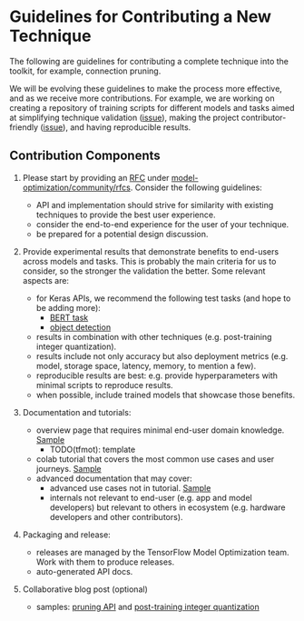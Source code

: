 # Guidelines for Contributing a New Technique

The following are guidelines for contributing a complete technique into the
toolkit, for example, connection pruning.

We will be evolving these guidelines to make the process more effective, and
as we receive more contributions. For example, we are working on creating a
repository of training scripts for
different models and tasks aimed at simplifying technique validation
([issue](https://github.com/tensorflow/model-optimization/issues/133)),
making the project contributor-friendly
([issue](https://github.com/tensorflow/model-optimization/issues/131)), and
having reproducible results.


## Contribution Components

1. Please start by providing an [RFC](https://github.com/tensorflow/community/blob/master/governance/TF-RFCs.md) under [model-optimization/community/rfcs](https://github.com/tensorflow/model-optimization/blob/master/community/rfcs).
   Consider the following guidelines:
   * API and implementation should strive for similarity with existing
     techniques to provide the best user experience.
   * consider the end-to-end experience for the user of your technique.
   * be prepared for a potential design discussion.

2. Provide experimental results that demonstrate benefits to end-users across
   models and tasks. This is probably the main criteria for us to consider, so
   the stronger the validation the better. Some relevant aspects are:
   * for Keras APIs, we recommend the following test tasks (and
     hope to be adding more):
     * [BERT task](https://github.com/tensorflow/models/tree/master/official/nlp/bert)
     * [object detection](https://github.com/tensorflow/models/tree/master/research/object_detection)
   * results in combination with other techniques (e.g. post-training integer
     quantization).
   * results include not only accuracy but also deployment metrics (e.g. model,
     storage space, latency, memory, to mention a few).
   * reproducible results are best: e.g. provide hyperparameters with minimal
     scripts to reproduce results.
   * when possible, include trained models that showcase those benefits.

3. Documentation and tutorials:
   * overview page that requires minimal end-user domain knowledge. [Sample](https://www.tensorflow.org/model_optimization/guide/pruning)
     * TODO(tfmot): template
   * colab tutorial that covers the most common use cases and user
     journeys. [Sample](https://www.tensorflow.org/model_optimization/guide/pruning/pruning_with_keras)
   * advanced documentation that may cover:
       * advanced use cases not in tutorial. [Sample](https://www.tensorflow.org/model_optimization/guide/pruning/train_sparse_models)
       * internals not relevant to end-user (e.g. app and model developers) but relevant to
         others in ecosystem (e.g. hardware developers and other contributors).

4. Packaging and release:
   * releases are managed by the TensorFlow Model Optimization team. Work with
     them to produce releases.
   * auto-generated API docs.

5. Collaborative blog post (optional)
   * samples: [pruning
     API](https://medium.com/tensorflow/tensorflow-model-optimization-toolkit-pruning-api-42cac9157a6a)
     and [post-training integer quantization](https://medium.com/tensorflow/tensorflow-model-optimization-toolkit-post-training-integer-quantization-b4964a1ea9ba)

